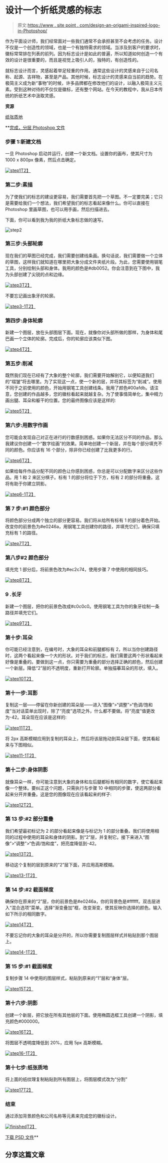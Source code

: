 # 设计一个折纸灵感的标志

> 原文:[https://www . site point . com/design-an-origami-inspired-logo-in-Photoshop/](https://www.sitepoint.com/design-an-origami-inspired-logo-in-photoshop/)

作为平面设计师，我们经常面对一些我们通常不会承担甚至不会考虑的任务。设计不仅是一个创造性的领域，也是一个有独特需求的领域。当涉及到客户的要求时，徽标常常排在列表的前列。因为标志设计是如此的普遍，所以知道如何创造一个有效的设计是很重要的，而且是视觉上吸引人的，独特的，有创造性的。

就标志设计而言，灵感起着举足轻重的作用。通常这些设计的灵感来自于公司名称、起源、吉祥物，甚至是产品。其他时候，标志设计的灵感来自当前的趋势。在极简主义成为新“事物”的时候，许多品牌都在修改他们的设计，以融入极简主义元素。受到这种对待的不仅仅是徽标，还有整个网站。在今天的教程中，我从日本传统的折纸艺术中汲取灵感。

**资源**

[纸张质地](http://www.psdgraphics.com/file/watercolor-paper-texture.jpg)

 **[完成，分层 Photoshop 文件](https://www.dropbox.com/s/hsmnin86uhw7lb5/Origami%20Logo%20PSD.zip)

### 步骤 1:新建文档

一旦 Photoshop 启动并运行，创建一个新文档。设置你的画布，使其尺寸为 1000 x 800px 像素，然后点击确定。

[![step1](../Images/77a3f7455cc5f4d7c5accf2700a26cf2.png)T2】](https://www.sitepoint.com/wp-content/uploads/2013/06/step1.png)

### 第二步:素描

为了使我们的标志的建设更容易，我们需要首先把一个草图。不一定要完美；它只是需要给我们一个想法，我们希望我们的标志看起来像什么。你可以直接在 Photoshop 里画草图，也可以用手画，然后扫描进去。

下面，你可以看到我为我的折纸大象标志做的速写。

![step2](../Images/dfbcdfa364b2a6d7bfce63d806220929.png)

### 第三步:头部轮廓

现在我们的草图已经完成，我们需要创建线条画。换句话说，我们需要做一个立体的草图，这样我们就知道在哪里把大象分成文件夹纸片段。为此，您需要使用钢笔工具，分别绘制头部和身体。我用的颜色是#db0052。你会注意到在下图中，我为头部创建了尖锐的点和边缘。

[![step3](../Images/0d90d674429695a348ddd100fd13b9f3.png)T2】](https://www.sitepoint.com/wp-content/uploads/2013/06/step3.png)

不要忘记画出象牙的轮廓。

[![step3-1](../Images/ae29094d3389b8d6a984ef144beff089.png)T2】](https://www.sitepoint.com/wp-content/uploads/2013/06/step3-1.png)

### 第四步:身体轮廓

新建一个图层，放在头部图层下面。现在，就像你对头部所做的那样，为身体和尾巴画一个立体的轮廓。完成后，你的轮廓应该类似下图。

[![step4](../Images/9b43e183f7194da0ef3edca3be734a43.png)T2】](https://www.sitepoint.com/wp-content/uploads/2013/06/step4.png)

### 第五步:削减

既然我们现在已经有了大象的整个轮廓，我们需要开始解剖它，以便知道我们的“褶皱”将去哪里。为了实现这一点，使一个新的层，并将其标签为“削减”。使用不同于之前使用的颜色，开始用钢笔工具创建线条。我用了颜色#00afdb。请注意，您创建的作品越多，您的徽标看起来就越复杂。为了使事情简单化，集中精力画出腿、耳朵和躯干的位置。您的最终图像应该是这样的:

[![step5](../Images/69252c0e734a2ff3b1874a07c52f9257.png)T2】](https://www.sitepoint.com/wp-content/uploads/2013/06/step5.png)

### 第六步:用数字作画

您可能会发现自己对正在进行的行数感到困惑。如果你无法区分不同的作品，那么我建议你创建一个“数字绘画”的效果。简单地创建一个新层，并在每个部分填充不同的颜色。你应该有 16 个部分，除非你已经创建了比我更多的行。

[![step6](../Images/0431b7e18d4baddfa1802f56cafd6213.png)T2】](https://www.sitepoint.com/wp-content/uploads/2013/06/step6.png)

如果给每件作品分配不同的颜色让你感到困惑，你总是可以分配数字来区分这些作品。用 1 和 2 来区分棋子。标有 1 的部分将位于下方，标有 2 的部分将重叠。这将有助于你建立阴影。

[![step6-1](../Images/38e678118d37965fbf2a36582b290307.png)T2】](https://www.sitepoint.com/wp-content/uploads/2013/06/step6-1.png)

### 第 7 步:#1 颜色部分

将颜色部分分成两个独立的部分更容易。我们将从给所有标有 1 的部分着色开始。改变你的前景色为#e0246a，用钢笔工具创建你的路径，并填充它们，确保只填充标有 1 的路径。

[![step7](../Images/8384f6f45547366f54b2920b8f4c738f.png)T2】](https://www.sitepoint.com/wp-content/uploads/2013/06/step7.png)

### 第八步#2 颜色部分

填充完 1 部分后，将前景色改为#ec2c74，使用步骤 7 中使用的相同技巧。

[![step8](../Images/cb7d14cc08d1d2c042e94c24c4920490.png)T2】](https://www.sitepoint.com/wp-content/uploads/2013/06/step8.png)

### 9 .长牙

新建一个图层，把你的前景色改成#c0c0c0。使用钢笔工具为你的象牙绘制一条路径并填充它们。

[![step9](../Images/f2545b8c530655f341fadfebf2025dee.png)T2】](https://www.sitepoint.com/wp-content/uploads/2013/06/step9.png)

### 第十步:耳朵

你可能已经注意到，在编号时，大象的耳朵和前腿都标有 2，所以当你创建路径时，这两个看起来像一个大的形状。对于我们的标志，我们需要这两个形状看起来好像是重叠的。要做到这一点，你只需要为重叠的部分选择正确的颜色，然后创建一个新层。降低“2”层的不透明度，重新打开轮廓。单独描摹耳朵的形状，填入。

[![step10](../Images/8f6692093f9c7ffea31876dbf3468f92.png)T2】](https://www.sitepoint.com/wp-content/uploads/2013/06/step10.png)

### 第十一步:耳影

复制这一层——停留在你新创建的耳朵层——进入“图像”>“调整”>“色调/饱和度”当对话菜单出现时，除了“亮度”选项之外，什么都不要做。将“亮度”值更改为-42。耳朵现在应该是这样的:

[![step11](../Images/5ca701de070e1f4faa28308a152afaa0.png)T2】](https://www.sitepoint.com/wp-content/uploads/2013/06/step11.png)

将 2px 高斯模糊应用到复制的耳朵上，然后将该层拖动到耳朵层下面，使其看起来与下图相似。

[![step11-1](../Images/af906a1fe6f16b455910560d5d42d91f.png)T2】](https://www.sitepoint.com/wp-content/uploads/2013/06/step11-1.png)

### 第十二步:身体阴影

就像耳朵一样，你可能注意到大象的身体和左后腿都标有相同的数字，使它看起来像一个整体。要纠正这个问题，只需执行与步骤 10 中相同的步骤，使这两部分看起来分开并重叠。这是您的图像现在应该看起来的样子:

[![step12](../Images/d993ef5f23f982691638e905bc453afb.png)T2】](https://www.sitepoint.com/wp-content/uploads/2013/06/step12.png)

### 第 13 步:#2 部分重叠

我们希望最初标记为 2 的部分看起来像是与标记为 1 的部分重叠。我们将使用相同的过程中使用的耳朵和身体的阴影。到“2”层，并复制它。接下来进入“图像”>“调整”>“色调/饱和度”，把亮度降低到-42。

[![step13](../Images/df65875430c737e9cd046f42f576ce85.png)T2】](https://www.sitepoint.com/wp-content/uploads/2013/06/step13.png)

移动这个复制的层到原来的“2”层下面，并应用高斯模糊。

[![step13-1](../Images/b790c042fa45d97e25fcd0559bbb5faa.png)T2】](https://www.sitepoint.com/wp-content/uploads/2013/06/step13-1.png)

### 第 14 步:#2 截面梯度

确保你在原来的“2”层，你的前景色是#e0246a，你的背景色是#ffffff。双击层进入“混合选项”菜单。选择“渐变叠加”框，改变渐变，使其反映你选择的颜色。输入如下所示的相同数字。

[![step14](../Images/6ea14c828d7454b8408026b719144b20.png)T2】](https://www.sitepoint.com/wp-content/uploads/2013/06/step14.png)

不要忘记你的大象的耳朵是分开的，所以你需要复制图层样式并粘贴到那个图层上。

[![step14-1](../Images/adf96083b2afb93655cea0bd30e14c00.png)T2】](https://www.sitepoint.com/wp-content/uploads/2013/06/step14-1.png)

### 第 15 步:#1 截面梯度

复制步骤 14 中使用的图层样式，粘贴到原来的“1”层和“身体”层。

[![step15](../Images/6e4b20a113c7a0427841157c6424ec1b.png)T2】](https://www.sitepoint.com/wp-content/uploads/2013/06/step15.png)

### 第十六步:阴影

创建一个新层，把它放在所有其他层的下面。使用椭圆选框工具创建一个阴影，填充颜色#000000。

[![step16](../Images/1357b77be11e3bf50389fb50acc84ed7.png)T2】](https://www.sitepoint.com/wp-content/uploads/2013/06/step16.png)

将图层不透明度降低到 20%，应用 5px 高斯模糊。

[![step16-1](../Images/9e0e38f07f21c2ac834c4e96c67d9586.png)T2】](https://www.sitepoint.com/wp-content/uploads/2013/06/step16-1.png)

### 第十七步:纸张质地

将上面的纸纹理复制粘贴到所有图层上，将图层模式改为“分割”

[![step17](../Images/51bbd04a9eb73253ef05292374ac0b4a.png)T2】](https://www.sitepoint.com/wp-content/uploads/2013/06/step17.png)

### 结束

通过添加背景颜色和公司名称等元素来完成您的徽标设计。

[![finished](../Images/1d17f9ee505ee90a48989767094203cc.png)T2】](https://www.sitepoint.com/wp-content/uploads/2013/06/finished.png)

[下载 PSD 文件](https://www.dropbox.com/s/hsmnin86uhw7lb5/Origami%20Logo%20PSD.zip)** 

## **分享这篇文章**